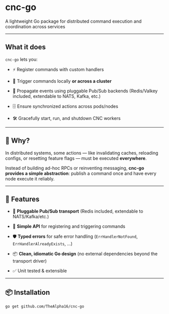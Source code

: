 # cnc-go
A lightweight Go package for distributed command execution and coordination across services

---

## What it does

`cnc-go` lets you:

- ⚡ Register commands with custom handlers

- 📡 Trigger commands locally **or across a cluster**

- 🔌 Propagate events using pluggable Pub/Sub backends (Redis/Valkey included, extendable to NATS, Kafka, etc.)

- 🗄️ Ensure synchronized actions across pods/nodes

- 🛠️ Gracefully start, run, and shutdown CNC workers

---


## 🤔 Why?

In distributed systems, some actions — like invalidating caches, reloading configs, or resetting feature flags — must be executed **everywhere**.

Instead of building ad-hoc RPCs or reinventing messaging, **cnc-go provides a simple abstraction**:
publish a command once and have every node execute it reliably.

---

## 🚀 Features

- 🔌 **Pluggable Pub/Sub transport** (Redis included, extendable to NATS/Kafka/etc.)

- 🧩 **Simple API** for registering and triggering commands

- 🛡️ **Typed errors** for safe error handling (`ErrHandlerNotFound`, `ErrHandlerAlreadyExists`, …)

- 📦 **Clean, idiomatic Go design** (no external dependencies beyond the transport driver)

- ✅ Unit tested & extensible

---

## 📦 Installation

```bash
go get github.com/TheAlpha16/cnc-go
```
